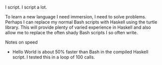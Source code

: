 I script. I script a lot.

To learn a new language I need immersion, I need to solve problems. Perhaps
I can replace my normal Bash scripts with Haskell using the turtle library.
This will provide plenty of varied experience in Haskell and also allow me to
replace the often shady Bash scripts I so often write.

Notes on speed

 * Hello World is about 50% faster than Bash in the compiled Haskell script.
   I tested this in a loop of 100 calls.
